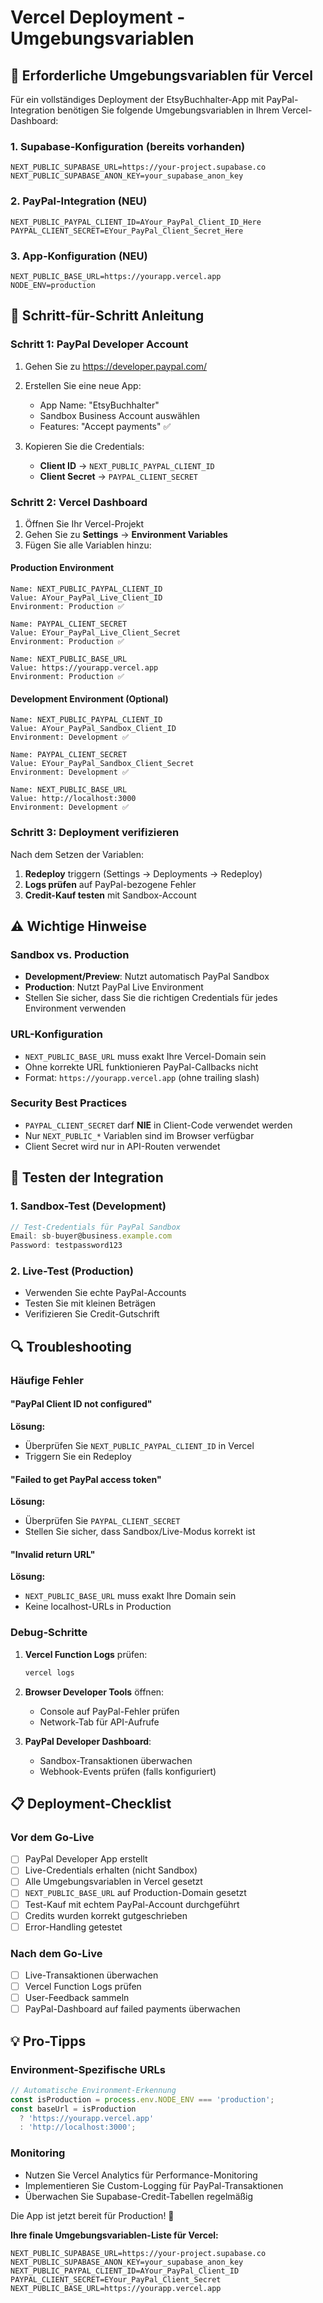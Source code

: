 # Vercel Deployment - Umgebungsvariablen

## 🚀 Erforderliche Umgebungsvariablen für Vercel

Für ein vollständiges Deployment der EtsyBuchhalter-App mit PayPal-Integration benötigen Sie folgende Umgebungsvariablen in Ihrem Vercel-Dashboard:

### 1. Supabase-Konfiguration (bereits vorhanden)
```
NEXT_PUBLIC_SUPABASE_URL=https://your-project.supabase.co
NEXT_PUBLIC_SUPABASE_ANON_KEY=your_supabase_anon_key
```

### 2. PayPal-Integration (NEU)
```
NEXT_PUBLIC_PAYPAL_CLIENT_ID=AYour_PayPal_Client_ID_Here
PAYPAL_CLIENT_SECRET=EYour_PayPal_Client_Secret_Here
```

### 3. App-Konfiguration (NEU)
```
NEXT_PUBLIC_BASE_URL=https://yourapp.vercel.app
NODE_ENV=production
```

## 📝 Schritt-für-Schritt Anleitung

### Schritt 1: PayPal Developer Account
1. Gehen Sie zu https://developer.paypal.com/
2. Erstellen Sie eine neue App:
   - App Name: "EtsyBuchhalter"
   - Sandbox Business Account auswählen
   - Features: "Accept payments" ✅

3. Kopieren Sie die Credentials:
   - **Client ID** → `NEXT_PUBLIC_PAYPAL_CLIENT_ID`
   - **Client Secret** → `PAYPAL_CLIENT_SECRET`

### Schritt 2: Vercel Dashboard
1. Öffnen Sie Ihr Vercel-Projekt
2. Gehen Sie zu **Settings** → **Environment Variables**
3. Fügen Sie alle Variablen hinzu:

#### Production Environment
```
Name: NEXT_PUBLIC_PAYPAL_CLIENT_ID
Value: AYour_PayPal_Live_Client_ID
Environment: Production ✅

Name: PAYPAL_CLIENT_SECRET  
Value: EYour_PayPal_Live_Client_Secret
Environment: Production ✅

Name: NEXT_PUBLIC_BASE_URL
Value: https://yourapp.vercel.app
Environment: Production ✅
```

#### Development Environment (Optional)
```
Name: NEXT_PUBLIC_PAYPAL_CLIENT_ID
Value: AYour_PayPal_Sandbox_Client_ID
Environment: Development ✅

Name: PAYPAL_CLIENT_SECRET
Value: EYour_PayPal_Sandbox_Client_Secret  
Environment: Development ✅

Name: NEXT_PUBLIC_BASE_URL
Value: http://localhost:3000
Environment: Development ✅
```

### Schritt 3: Deployment verifizieren
Nach dem Setzen der Variablen:
1. **Redeploy** triggern (Settings → Deployments → Redeploy)
2. **Logs prüfen** auf PayPal-bezogene Fehler
3. **Credit-Kauf testen** mit Sandbox-Account

## ⚠️ Wichtige Hinweise

### Sandbox vs. Production
- **Development/Preview**: Nutzt automatisch PayPal Sandbox
- **Production**: Nutzt PayPal Live Environment
- Stellen Sie sicher, dass Sie die richtigen Credentials für jedes Environment verwenden

### URL-Konfiguration
- `NEXT_PUBLIC_BASE_URL` muss exakt Ihre Vercel-Domain sein
- Ohne korrekte URL funktionieren PayPal-Callbacks nicht
- Format: `https://yourapp.vercel.app` (ohne trailing slash)

### Security Best Practices
- `PAYPAL_CLIENT_SECRET` darf **NIE** in Client-Code verwendet werden
- Nur `NEXT_PUBLIC_*` Variablen sind im Browser verfügbar
- Client Secret wird nur in API-Routen verwendet

## 🧪 Testen der Integration

### 1. Sandbox-Test (Development)
```javascript
// Test-Credentials für PayPal Sandbox
Email: sb-buyer@business.example.com
Password: testpassword123
```

### 2. Live-Test (Production)
- Verwenden Sie echte PayPal-Accounts
- Testen Sie mit kleinen Beträgen
- Verifizieren Sie Credit-Gutschrift

## 🔍 Troubleshooting

### Häufige Fehler

#### "PayPal Client ID not configured"
**Lösung:**
- Überprüfen Sie `NEXT_PUBLIC_PAYPAL_CLIENT_ID` in Vercel
- Triggern Sie ein Redeploy

#### "Failed to get PayPal access token"  
**Lösung:**
- Überprüfen Sie `PAYPAL_CLIENT_SECRET`
- Stellen Sie sicher, dass Sandbox/Live-Modus korrekt ist

#### "Invalid return URL"
**Lösung:**
- `NEXT_PUBLIC_BASE_URL` muss exakt Ihre Domain sein
- Keine localhost-URLs in Production

### Debug-Schritte
1. **Vercel Function Logs** prüfen:
   ```bash
   vercel logs
   ```

2. **Browser Developer Tools** öffnen:
   - Console auf PayPal-Fehler prüfen
   - Network-Tab für API-Aufrufe

3. **PayPal Developer Dashboard**:
   - Sandbox-Transaktionen überwachen
   - Webhook-Events prüfen (falls konfiguriert)

## 📋 Deployment-Checklist

### Vor dem Go-Live
- [ ] PayPal Developer App erstellt
- [ ] Live-Credentials erhalten (nicht Sandbox)
- [ ] Alle Umgebungsvariablen in Vercel gesetzt
- [ ] `NEXT_PUBLIC_BASE_URL` auf Production-Domain gesetzt
- [ ] Test-Kauf mit echtem PayPal-Account durchgeführt
- [ ] Credits wurden korrekt gutgeschrieben
- [ ] Error-Handling getestet

### Nach dem Go-Live
- [ ] Live-Transaktionen überwachen
- [ ] Vercel Function Logs prüfen
- [ ] User-Feedback sammeln
- [ ] PayPal-Dashboard auf failed payments überwachen

## 💡 Pro-Tipps

### Environment-Spezifische URLs
```javascript
// Automatische Environment-Erkennung
const isProduction = process.env.NODE_ENV === 'production';
const baseUrl = isProduction 
  ? 'https://yourapp.vercel.app'
  : 'http://localhost:3000';
```

### Monitoring
- Nutzen Sie Vercel Analytics für Performance-Monitoring
- Implementieren Sie Custom-Logging für PayPal-Transaktionen
- Überwachen Sie Supabase-Credit-Tabellen regelmäßig

Die App ist jetzt bereit für Production! 🎉

**Ihre finale Umgebungsvariablen-Liste für Vercel:**
```
NEXT_PUBLIC_SUPABASE_URL=https://your-project.supabase.co
NEXT_PUBLIC_SUPABASE_ANON_KEY=your_supabase_anon_key
NEXT_PUBLIC_PAYPAL_CLIENT_ID=AYour_PayPal_Client_ID
PAYPAL_CLIENT_SECRET=EYour_PayPal_Client_Secret
NEXT_PUBLIC_BASE_URL=https://yourapp.vercel.app
```
